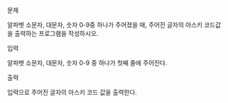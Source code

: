 문제

알파벳 소문자, 대문자, 숫자 0-9중 하나가 주어졌을 때, 주어진 글자의 아스키 코드값을 출력하는 프로그램을 작성하시오.

입력

알파벳 소문자, 대문자, 숫자 0-9 중 하나가 첫째 줄에 주어진다.

출력

입력으로 주어진 글자의 아스키 코드 값을 출력한다.

